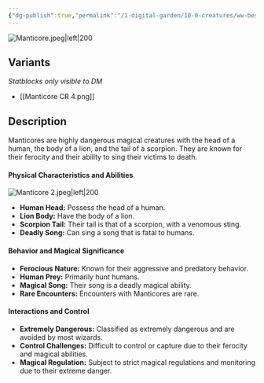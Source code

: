 ```yaml
---
{"dg-publish":true,"permalink":"/1-digital-garden/10-0-creatures/ww-bestiary/manticore/","tags":["#creature","beast"]}
---
```


![Manticore.jpeg|left|200](/img/user/1%20DIGITAL%20GARDEN/10.0%20CREATURES/(Attachments)/WW%20Bestiary/Manticore.jpeg)

## Variants
*Statblocks only visible to DM*
- [[Manticore CR 4.png]]

## Description

Manticores are highly dangerous magical creatures with the head of a human, the body of a lion, and the tail of a scorpion. They are known for their ferocity and their ability to sing their victims to death.

#### Physical Characteristics and Abilities
![Manticore 2.jpeg|left|200](/img/user/1%20DIGITAL%20GARDEN/10.0%20CREATURES/(Attachments)/WW%20Bestiary/Manticore%202.jpeg)
* **Human Head:** Possess the head of a human.
* **Lion Body:** Have the body of a lion.
* **Scorpion Tail:** Their tail is that of a scorpion, with a venomous sting.
* **Deadly Song:** Can sing a song that is fatal to humans.

#### Behavior and Magical Significance

* **Ferocious Nature:** Known for their aggressive and predatory behavior.
* **Human Prey:** Primarily hunt humans.
* **Magical Song:** Their song is a deadly magical ability.
* **Rare Encounters:** Encounters with Manticores are rare.

#### Interactions and Control

* **Extremely Dangerous:** Classified as extremely dangerous and are avoided by most wizards.
* **Control Challenges:** Difficult to control or capture due to their ferocity and magical abilities.
* **Magical Regulation:** Subject to strict magical regulations and monitoring due to their extreme danger.
